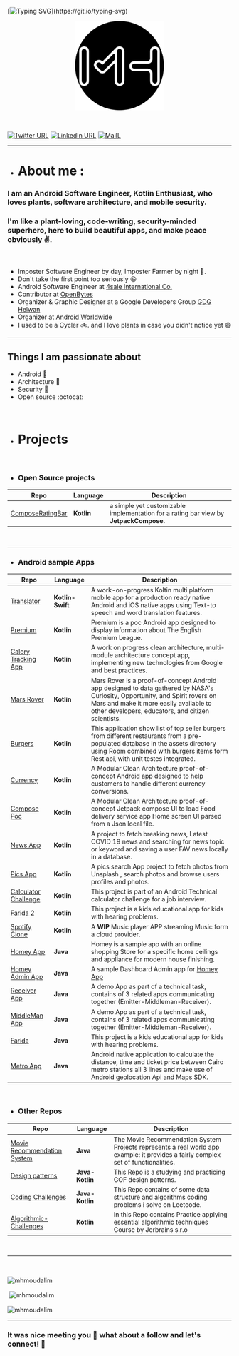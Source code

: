 
[![Typing SVG](https://readme-typing-svg.demolab.com?font=Fira+Code&pause=1000&color=4AF626&center=true&width=432&height=53&lines=%F0%9F%91%8B++Hello+there%2C+I+am+Mahmoud+H.+Alim;Welcome+to+personal+Github+profile.)](https://git.io/typing-svg)
<p align="center">
<img src="https://github.com/MhmoudAlim/MhmoudAlim/blob/master/blob/MHLogo.png" data-canonical-src="https://github.com/MhmoudAlim/MhmoudAlim/blob/master/blob/MHLogo.png" width="200" height="200"  alt="MahmoudAlimLogo"/>
</p>


<br/>

<p align="center">

[![Twitter URL](https://img.shields.io/static/v1?color=blue&label=Twitter%20&logo=twitter&logoColor=white&style=flat&message=Follow)](https://twitter.com/mhmoud_alim)
[![LinkedIn URL](https://img.shields.io/static/v1?color=blue&label=linkedin&logo=linkedin&logoColor=white&style=flat&message=Connect)](https://www.linkedin.com/in/mhmoud-alim)
[![MailL](https://img.shields.io/static/v1?color=blue&label=Gmail%20&logo=gmail&logoColor=white&style=flat&message=ReachME)](mailto:mahmoudhusseinalim@gmail.com)


---

- # About me :

### I am an Android Software Engineer, Kotlin Enthusiast, who loves plants, software architecture, and mobile security.
### I'm like a plant-loving, code-writing, security-minded superhero, here to build beautiful apps, and make peace obviously :v:.

<br/>

- Imposter Software Engineer by day, Imposter Farmer by night :seedling:.
- Don't take the first point too seriously :satisfied:
- Android Software Engineer at [4sale International Co.](https://www.q84sale.com/en)
- Contributor at [OpenBytes](https://github.com/Open-Bytes)
- Organizer & Graphic Designer at a Google Developers Group [GDG Helwan](https://gdg.community.dev/gdg-helwan/)
- Organizer at [Android Worldwide](https://android-worldwide.com)
- I used to be a Cycler :bike:. and I love plants in case you didn't notice yet :smile:


---

## Things I am passionate about
- Android :robot:
- Architecture  :love_hotel:
- Security :closed_lock_with_key:
- Open source :octocat:

<br/>

- # Projects

<br/>

- ### Open Source projects

| **Repo**                                                                    | **Language** | **Description**                                                                       |
|-----------------------------------------------------------------------------|--------------|---------------------------------------------------------------------------------------|
| [ComposeRatingBar](https://github.com/MhmoudAlim/Compose-Ratingbar-library) | **Kotlin**   | a simple yet customizable implementation for a rating bar view by **JetpackCompose.** |

<br/>

______


- ### Android sample Apps

| **Repo**                                                                  | **Language**     | **Description**                                                                                                                                                                                                              |
|---------------------------------------------------------------------------|------------------|------------------------------------------------------------------------------------------------------------------------------------------------------------------------------------------------------------------------------|
| [Translator](https://github.com/MhmoudAlim/Translator)                    | **Kotlin-Swift** | A work-on-progress Koltin multi platform mobile app for a production ready native Android and iOS native apps using Text-to speech and word translation features.                                                            |
| [Premium](https://github.com/MhmoudAlim/Premium)                          | **Kotlin**       | Premium is a poc Android app designed to display information about The English Premium League.                                                                                                                               |
| [Calory Tracking App](https://github.com/MhmoudAlim/CaloryTrackingApp)    | **Kotlin**       | A work on progress clean architecture, multi-module architecture concept app, implementing new technologies from Google and best practices.                                                                                  |
| [Mars Rover](https://github.com/MhmoudAlim/MarsRover)                     | **Kotlin**       | Mars Rover is a proof-of-concept Android app designed to data gathered by NASA's Curiosity, Opportunity, and Spirit rovers on Mars and make it more easily available to other developers, educators, and citizen scientists. |
| [Burgers](https://github.com/MhmoudAlim/BurgersItem)                      | **Kotlin**       | This application show list of top seller burgers from different restaurants from a pre-populated database in the assets directory using Room combined with burgers items form Rest api, with unit testes integrated.         |
| [Currency](https://github.com/MhmoudAlim/Currency)                        | **Kotlin**       | A Modular Clean Architecture proof-of-concept Android app designed to help customers to handle different currency conversions.                                                                                               |
| [Compose Poc](https://github.com/MhmoudAlim/ComposePocTask)               | **Kotlin**       | A Modular Clean Architecture proof-of-concept Jetpack compose UI to load Food delivery service app Home screen UI parsed from a Json local file.                                                                             |
| [News App](https://github.com/MhmoudAlim/NewsApp)                         | **Kotlin**       | A project to fetch breaking news, Latest COVID 19 news and searching for news topic or keyword and saving a user FAV news locally in a database.                                                                             |
| [Pics App](https://github.com/MhmoudAlim/PicsApp)                         | **Kotlin**       | A pics search App project to fetch photos from Unsplash , search photos and browse users profiles and photos.                                                                                                                |
| [Calculator Challenge](https://github.com/MhmoudAlim/CalculatorChallenge) | **Kotlin**       | This project is part of an Android Technical calculator challenge for a job interview.                                                                                                                                       |
| [Farida 2](https://github.com/MhmoudAlim/Farida2)                         | **Kotlin**       | This project is a kids educational app for kids with hearing problems.                                                                                                                                                       |
| [Spotify Clone](https://github.com/MhmoudAlim/Spotify-Clone)              | **Kotlin**       | A **WIP** Music player APP streaming Music form a cloud provider.                                                                                                                                                            |
| [Homey App](https://github.com/MhmoudAlim/Homey-App)                      | **Java**         | Homey is a sample app with an online shopping Store for a specific home ceilings and appliance for modern house finishing.                                                                                                   |
| [Homey Admin App](https://github.com/MhmoudAlim/Homey-AdminApp)           | **Java**         | A sample Dashboard Admin app for [Homey App](https://github.com/MhmoudAlim/Homey-App)                                                                                                                                        |
| [Receiver App](https://github.com/MhmoudAlim/Receiver-App)                | **Java**         | A demo App as part of a technical task, contains of 3 related apps communicating together (Emitter-Middleman-Receiver).                                                                                                      |
| [MiddleMan App](https://github.com/MhmoudAlim/MiddleMan-App)              | **Java**         | A demo App as part of a technical task, contains of 3 related apps communicating together (Emitter-Middleman-Receiver).                                                                                                      |
| [Farida](https://github.com/MhmoudAlim/Farida)                            | **Java**         | This project is a kids educational app for kids with hearing problems.                                                                                                                                                       |
| [Metro App](https://github.com/MhmoudAlim/Metro-App)                      | **Java**         | Android native application to calculate the distance, time and ticket price between Cairo metro stations all 3 lines and make use of Android geolocation Api and Maps SDK.                                                   |

<br/>



- ### Other Repos

| **Repo**                                                                          | **Language** | **Description**                                                                                                                    |
|-----------------------------------------------------------------------------------|------------|------------------------------------------------------------------------------------------------------------------------------------|
| [Movie Recommendation System](https://github.com/MhmoudAlim/movie-recommendation-system) | **Java**   | The Movie Recommendation System Projects represents a real world app example: it provides a fairly complex set of functionalities. |
| [Design patterns](https://github.com/MhmoudAlim/DesignPatterns)                   | **Java-Kotlin** | This Repo is a studying and practicing GOF design patterns.                                                                        |
| [Coding Challenges](https://github.com/MhmoudAlim/Coding-challanges)              | **Java-Kotlin** | This Repo contains of some data structure and algorithms coding problems i solve on Leetcode.                                      |
| [Algorithmic-Challenges](https://github.com/MhmoudAlim/Algorithmic-Challenges)     | **Kotlin** | In this Repo contains Practice applying essential algorithmic techniques Course by Jerbrains s.r.o                                 |

<br/>

______

<br/>


<p><img align="center" src="https://github-readme-stats.vercel.app/api/top-langs?username=mhmoudalim&show_icons=true&locale=en&layout=compact&theme=tokyonight&hide_border=true" alt="mhmoudalim" /></p>

<p>&nbsp;<img align="center" src="https://github-readme-stats.vercel.app/api?username=mhmoudalim&show_icons=true&locale=en&theme=tokyonight&hide_border=true" alt="mhmoudalim" /></p>

<p><img align="center" src="https://github-readme-streak-stats.herokuapp.com/?user=mhmoudalim&theme=tokyonight&hide_border=true" alt="mhmoudalim" /></p>


---

### It was nice meeting you :revolving_hearts: what about a follow and let's connect! :raised_hands: 


